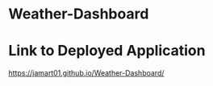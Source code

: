# Weather-Dashboard


# Link to Deployed Application 
https://jamart01.github.io/Weather-Dashboard/
